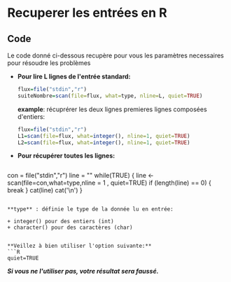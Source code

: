 # Recuperer les entrées en R

## Code 
Le code donné ci-dessous recupère pour vous les paramètres necessaires pour résoudre les problèmes

+ **Pour lire L lignes de l'entrée standard:**
  ```R
  flux=file("stdin","r")
  suiteNombre=scan(file=flux, what=type, nline=L, quiet=TRUE)
  ```
  
  **example**: récuprérer les deux lignes premieres lignes composées d'entiers:
  
  ```R  
  flux=file("stdin","r")
  L1=scan(file=flux, what=integer(), nline=1, quiet=TRUE)
  L2=scan(file=flux, what=integer(), nline=1, quiet=TRUE)
  ```
  
+ **Pour récupérer toutes les lignes:**
  ```R
con = file("stdin","r")
line = ""
while(TRUE)
{
	line <- scan(file=con,what=type,nline = 1 , quiet=TRUE)
	if (length(line) == 0)
	{
		break
	}
	cat(line)
	cat('\n')
}
  ```

**type** : définie le type de la donnée lu en entrée:

 + integer() pour des entiers (int)
 + character() pour des caractères (char)


  **Veillez à bien utiliser l'option suivante:**
  ```R
  quiet=TRUE
  ```
  ***Si vous ne l'utiliser pas, votre résultat sera faussé.***

